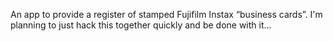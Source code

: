 An app to provide a register of stamped Fujifilm Instax “business cards”. I'm planning to just hack this together quickly and be done with it…
